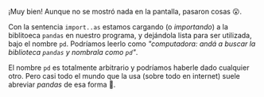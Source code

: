 ¡Muy bien! Aunque no se mostró nada en la pantalla, pasaron cosas 😮. 

Con la sentencia `import..as` estamos cargando (o _importando_) a la biblitoeca `pandas`  en nuestro programa, y dejándola lista para ser utilizada, bajo el nombre `pd`. Podríamos leerlo como _"computadora: andá a buscar la biblioteca `pandas` y nombrala como `pd`"_.

El nombre `pd` es totalmente arbitrario y podríamos haberle dado cualquier otro. Pero casi todo el mundo que la usa (sobre todo en internet) suele abreviar _pandas_ de esa forma 🤷.
